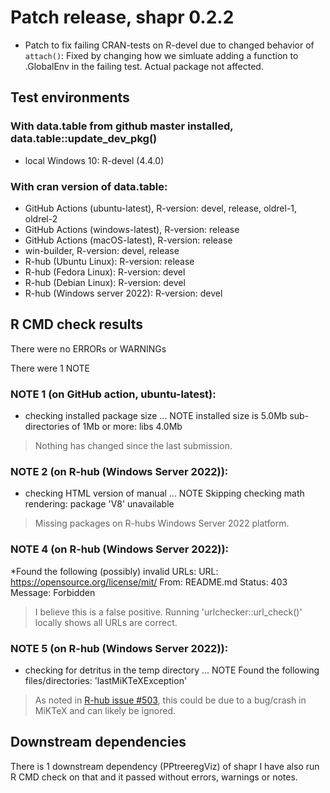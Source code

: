 
# Patch release, shapr 0.2.2

* Patch to fix failing CRAN-tests on R-devel due to changed behavior of `attach()`: Fixed by changing how we simluate adding a function to .GlobalEnv in the failing test. Actual package not affected.


## Test environments

### With data.table from github master installed, data.table::update_dev_pkg()

* local Windows 10: R-devel (4.4.0)

### With cran version of data.table:

* GitHub Actions (ubuntu-latest), R-version: devel, release, oldrel-1, oldrel-2
* GitHub Actions (windows-latest), R-version: release
* GitHub Actions (macOS-latest), R-version: release
* win-builder, R-version: devel, release 
* R-hub (Ubuntu Linux): R-version: release
* R-hub (Fedora Linux): R-version: devel
* R-hub (Debian Linux): R-version: devel
* R-hub (Windows server 2022): R-version: devel

## R CMD check results

There were no ERRORs or WARNINGs

There were 1 NOTE

### NOTE 1 (on GitHub action, ubuntu-latest):

* checking installed package size ... NOTE
  installed size is  5.0Mb
  sub-directories of 1Mb or more:
    libs   4.0Mb

> Nothing has changed since the last submission.

### NOTE 2 (on R-hub (Windows Server 2022)):

* checking HTML version of manual ... NOTE
Skipping checking math rendering: package 'V8' unavailable

> Missing packages on R-hubs Windows Server 2022 platform.

### NOTE 4 (on R-hub (Windows Server 2022)):

*Found the following (possibly) invalid URLs:
  URL: https://opensource.org/license/mit/
    From: README.md
    Status: 403
    Message: Forbidden

> I believe this is a false positive. Running 'urlchecker::url_check()' locally shows all URLs are correct.

### NOTE 5 (on R-hub (Windows Server 2022)):

* checking for detritus in the temp directory ... NOTE
Found the following files/directories:
  'lastMiKTeXException'

> As noted in [R-hub issue #503](https://github.com/r-hub/rhub/issues/503), this could be due to a bug/crash in MiKTeX and can likely be ignored.

## Downstream dependencies
There is 1 downstream dependency (PPtreeregViz) of shapr
I have also run R CMD check on that and it passed without errors, warnings or notes.
